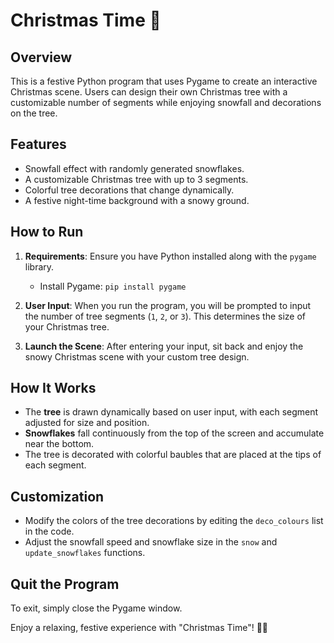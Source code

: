 # Christmas Time 🎄

## Overview
This is a festive Python program that uses Pygame to create an interactive Christmas scene. Users can design their own Christmas tree with a customizable number of segments while enjoying snowfall and decorations on the tree.

## Features
- Snowfall effect with randomly generated snowflakes.
- A customizable Christmas tree with up to 3 segments.
- Colorful tree decorations that change dynamically.
- A festive night-time background with a snowy ground.

## How to Run
1. **Requirements**: Ensure you have Python installed along with the `pygame` library.
   - Install Pygame: `pip install pygame`

2. **User Input**: When you run the program, you will be prompted to input the number of tree segments (`1`, `2`, or `3`). This determines the size of your Christmas tree.

3. **Launch the Scene**: After entering your input, sit back and enjoy the snowy Christmas scene with your custom tree design.

## How It Works
- The **tree** is drawn dynamically based on user input, with each segment adjusted for size and position.
- **Snowflakes** fall continuously from the top of the screen and accumulate near the bottom.
- The tree is decorated with colorful baubles that are placed at the tips of each segment.

## Customization
- Modify the colors of the tree decorations by editing the `deco_colours` list in the code.
- Adjust the snowfall speed and snowflake size in the `snow` and `update_snowflakes` functions.

## Quit the Program
To exit, simply close the Pygame window.

Enjoy a relaxing, festive experience with "Christmas Time"! 🎅✨
